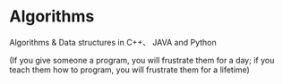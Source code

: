 # Algorithms
Algorithms & Data structures in C++、 JAVA and Python  


(If you give someone a program, you will frustrate them for a day; if you teach them how to program, you will frustrate them for a lifetime)
